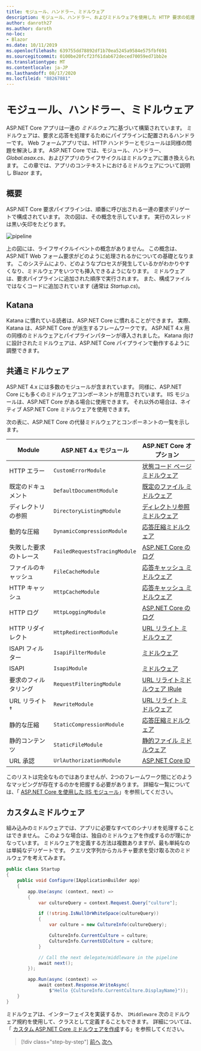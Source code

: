 ```yaml
---
title: モジュール、ハンドラー、ミドルウェア
description: モジュール、ハンドラー、およびミドルウェアを使用した HTTP 要求の処理について説明します。
author: danroth27
ms.author: daroth
no-loc:
- Blazor
ms.date: 10/11/2019
ms.openlocfilehash: 639755dd78892df1b70ea5245a9584e575fbf691
ms.sourcegitcommit: 0100be20fcf23f61dab672deced70059ed71bb2e
ms.translationtype: MT
ms.contentlocale: ja-JP
ms.lasthandoff: 08/17/2020
ms.locfileid: "88267881"
---
```

# <a name="modules-handlers-and-middleware"></a>モジュール、ハンドラー、ミドルウェア

ASP.NET Core アプリは一連の *ミドルウェア*に基づいて構築されています。 ミドルウェアは、要求と応答を処理するためにパイプラインに配置されるハンドラーです。 Web フォームアプリでは、HTTP ハンドラーとモジュールは同様の問題を解決します。 ASP.NET Core では、モジュール、ハンドラー、 *Global.asax.cs*、およびアプリのライフサイクルはミドルウェアに置き換えられます。 この章では、アプリのコンテキストにおけるミドルウェアについて説明し Blazor ます。

## <a name="overview"></a>概要

ASP.NET Core 要求パイプラインは、順番に呼び出される一連の要求デリゲートで構成されています。 次の図は、その概念を示しています。 実行のスレッドは黒い矢印をたどります。

![pipeline](media/middleware/request-delegate-pipeline.png)

上の図には、ライフサイクルイベントの概念がありません。 この概念は、ASP.NET Web フォーム要求がどのように処理されるかについての基礎となります。 このシステムにより、どのようなプロセスが発生しているかがわかりやすくなり、ミドルウェアをいつでも挿入できるようになります。 ミドルウェアは、要求パイプラインに追加された順序で実行されます。 また、構成ファイルではなくコードに追加されています (通常は *Startup.cs*)。

## <a name="katana"></a>Katana

Katana に慣れている読者は、ASP.NET Core に慣れることができます。 実際、Katana は、ASP.NET Core が派生するフレームワークです。 ASP.NET 4.x 用の同様のミドルウェアとパイプラインパターンが導入されました。 Katana 向けに設計されたミドルウェアは、ASP.NET Core パイプラインで動作するように調整できます。

## <a name="common-middleware"></a>共通ミドルウェア

ASP.NET 4.x には多数のモジュールが含まれています。 同様に、ASP.NET Core にも多くのミドルウェアコンポーネントが用意されています。 IIS モジュールは、ASP.NET Core がある場合に使用できます。 それ以外の場合は、ネイティブ ASP.NET Core ミドルウェアを使用できます。

次の表に、ASP.NET Core の代替ミドルウェアとコンポーネントの一覧を示します。

|Module                 |ASP.NET 4.x モジュール           |ASP.NET Core オプション|
|-----------------------|-----------------------------|-------------------|
|HTTP エラー            |`CustomErrorModule`          |[状態コード ページ ミドルウェア](/aspnet/core/fundamentals/error-handling#usestatuscodepages)|
|既定のドキュメント       |`DefaultDocumentModule`      |[既定のファイル ミドルウェア](/aspnet/core/fundamentals/static-files#serve-a-default-document)|
|ディレクトリの参照     |`DirectoryListingModule`     |[ディレクトリ参照ミドルウェア](/aspnet/core/fundamentals/static-files#enable-directory-browsing)|
|動的な圧縮    |`DynamicCompressionModule`   |[応答圧縮ミドルウェア](/aspnet/core/performance/response-compression)|
|失敗した要求のトレース|`FailedRequestsTracingModule`|[ASP.NET Core のログ](/aspnet/core/fundamentals/logging/index#tracesource-provider)|
|ファイルのキャッシュ           |`FileCacheModule`            |[応答キャッシュ ミドルウェア](/aspnet/core/performance/caching/middleware)|
|HTTP キャッシュ           |`HttpCacheModule`            |[応答キャッシュ ミドルウェア](/aspnet/core/performance/caching/middleware)|
|HTTP ログ           |`HttpLoggingModule`          |[ASP.NET Core のログ](/aspnet/core/fundamentals/logging/index)|
|HTTP リダイレクト       |`HttpRedirectionModule`      |[URL リライト ミドルウェア](/aspnet/core/fundamentals/url-rewriting)|
|ISAPI フィルター          |`IsapiFilterModule`          |[ミドルウェア](/aspnet/core/fundamentals/middleware/index)|
|ISAPI                  |`IsapiModule`                |[ミドルウェア](/aspnet/core/fundamentals/middleware/index)|
|要求のフィルタリング      |`RequestFilteringModule`     |[URL リライトミドルウェア IRule](/aspnet/core/fundamentals/url-rewriting#irule-based-rule)|
|URL リライト&#8224;   |`RewriteModule`              |[URL リライト ミドルウェア](/aspnet/core/fundamentals/url-rewriting)|
|静的な圧縮     |`StaticCompressionModule`    |[応答圧縮ミドルウェア](/aspnet/core/performance/response-compression)|
|静的コンテンツ         |`StaticFileModule`           |[静的ファイル ミドルウェア](/aspnet/core/fundamentals/static-files)|
|URL 承認      |`UrlAuthorizationModule`     |[ASP.NET Core ID](/aspnet/core/security/authentication/identity)|

このリストは完全なものではありませんが、2つのフレームワーク間にどのようなマッピングが存在するのかを把握する必要があります。 詳細な一覧については、「 [ASP.NET Core を使用した IIS モジュール](/aspnet/core/host-and-deploy/iis/modules)」を参照してください。

## <a name="custom-middleware"></a>カスタムミドルウェア

組み込みのミドルウェアでは、アプリに必要なすべてのシナリオを処理することはできません。 このような場合は、独自のミドルウェアを作成するのが理にかなっています。 ミドルウェアを定義する方法は複数ありますが、最も単純なのは単純なデリゲートです。 クエリ文字列からカルチャ要求を受け取る次のミドルウェアを考えてみます。

```csharp
public class Startup
{
    public void Configure(IApplicationBuilder app)
    {
        app.Use(async (context, next) =>
        {
            var cultureQuery = context.Request.Query["culture"];

            if (!string.IsNullOrWhiteSpace(cultureQuery))
            {
                var culture = new CultureInfo(cultureQuery);

                CultureInfo.CurrentCulture = culture;
                CultureInfo.CurrentUICulture = culture;
            }

            // Call the next delegate/middleware in the pipeline
            await next();
        });

        app.Run(async (context) =>
            await context.Response.WriteAsync(
                $"Hello {CultureInfo.CurrentCulture.DisplayName}"));
    }
}
```

ミドルウェアは、インターフェイスを実装するか、 `IMiddleware` 次のミドルウェア規約を使用して、クラスとして定義することもできます。 詳細については、「 [カスタム ASP.NET Core ミドルウェアを作成](/aspnet/core/fundamentals/middleware/write)する」を参照してください。

>[!div class="step-by-step"]
>[前へ](data.md)
>[次へ](config.md)
